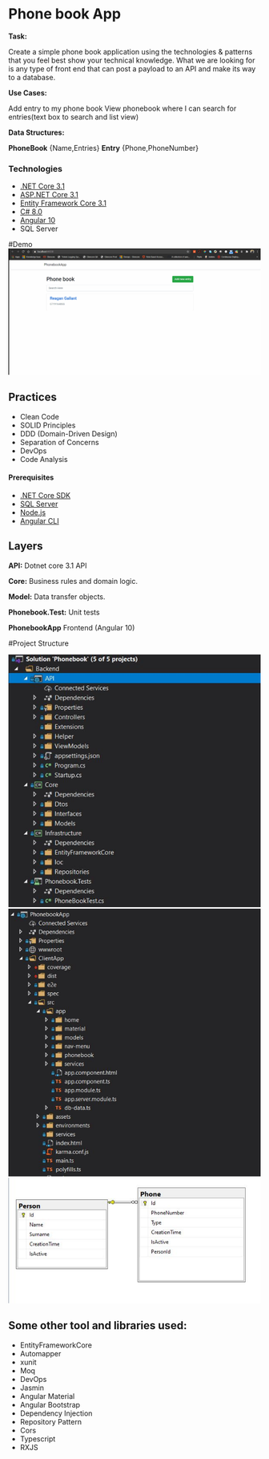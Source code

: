 # Phone book App

**Task:**

Create a simple phone book application using the technologies & patterns that you feel best show your technical knowledge. 
What we are looking for is any type of front end that can post a payload to an API and make its way to a database.

**Use Cases:**

Add entry to my phone book
View phonebook where I can search for entries(text box to search and list view)

**Data Structures:**

**PhoneBook** {Name,Entries}
**Entry** {Phone,PhoneNumber}

### Technologies

* [.NET Core 3.1](https://dotnet.microsoft.com/download)
* [ASP.NET Core 3.1](https://docs.microsoft.com/en-us/aspnet/core)
* [Entity Framework Core 3.1](https://docs.microsoft.com/en-us/ef/core)
* [C# 8.0](https://docs.microsoft.com/en-us/dotnet/csharp)
* [Angular 10](https://angular.io/docs)
* SQL Server 

#Demo
![Demo video](demo/PhonebookDemo.gif)

## Practices

* Clean Code
* SOLID Principles
* DDD (Domain-Driven Design)
* Separation of Concerns
* DevOps
* Code Analysis

#### Prerequisites

* [.NET Core SDK](https://aka.ms/dotnet-download)
* [SQL Server](https://go.microsoft.com/fwlink/?linkid=866662)
* [Node.js](https://nodejs.org)
* [Angular CLI](https://cli.angular.io)

## Layers

**API:**             Dotnet core 3.1 API

**Core:**            Business rules and domain logic.

**Model:**           Data transfer objects.

**Phonebook.Test:**  Unit tests

**PhonebookApp**     Frontend (Angular 10)

#Project Structure

![BackEnd](demo/backend.JPG)
![FrontEnd](demo/frontend.JPG)
![FrontEnd](demo/database.JPG)


## Some other tool and libraries used:

* EntityFrameworkCore
* Automapper
* xunit
* Moq
* DevOps
* Jasmin
* Angular Material
* Angular Bootstrap
* Dependency Injection
* Repository Pattern
* Cors
* Typescript
* RXJS













